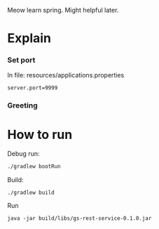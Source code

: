 Meow learn spring. Might helpful later.

# Explain 
### Set port 
In file: 
resources/applications.properties

```
server.port=9999 
```

### Greeting 



# How to run 
Debug run: 

```bash
./gradlew bootRun
```

Build:
```
./gradlew build
```

Run
```
java -jar build/libs/gs-rest-service-0.1.0.jar
```